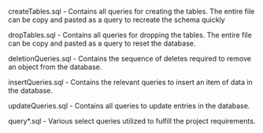 createTables.sql - Contains all queries for creating the tables. The entire file can be copy and pasted as a query to recreate the schema quickly

dropTables.sql - Contains all queries for dropping the tables. The entire file can be copy and pasted as a query to reset the database.

deletionQueries.sql - Contains the sequence of deletes required to remove an object from the database.

insertQueries.sql - Contains the relevant queries to insert an item of data in the database.

updateQueries.sql - Contains all queries to update entries in the database.

query*.sql - Various select queries utilized to fulfill the project requirements.